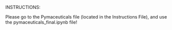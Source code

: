 
INSTRUCTIONS:

Please go to the Pymaceuticals file (located in the Instructions File), and use the pymaceuticals_final.ipynb file!
